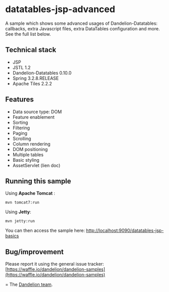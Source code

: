 datatables-jsp-advanced
=================================================================

A sample which shows some advanced usages of Dandelion-Datatables: callbacks, extra Javascript files, extra DataTables configuration and more. See the full list below.

## Technical stack

 - JSP
 - JSTL 1.2
 - Dandelion-Datatables 0.10.0
 - Spring 3.2.8.RELEASE
 - Apache Tiles 2.2.2

## Features
		
 - Data source type: DOM
 - Feature enablement
 - Sorting
 - Filtering
 - Paging
 - Scrolling
 - Column rendering
 - DOM positioning
 - Multiple tables
 - Basic styling
 - AssetServlet (lien doc)

## Running this sample

Using __Apache Tomcat__ :

    mvn tomcat7:run

Using __Jetty__:

    mvn jetty:run

You can then access the sample here: [http://localhost:9090/datatables-jsp-basics](http://localhost:9090/datatables-jsp-basics)

## Bug/improvement

Please report it using the general issue tracker: [https://waffle.io/dandelion/dandelion-samples](https://waffle.io/dandelion/dandelion-samples)

=
The [Dandelion team](http://dandelion.github.io/team/).